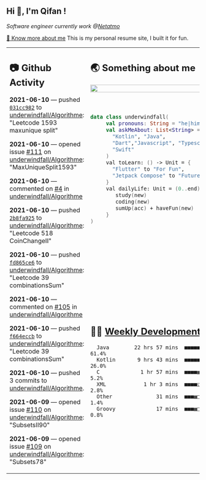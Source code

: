 <h2> Hi 👋, I'm Qifan ! </h2>
<p><em>Software engineer currently work @<a href="https://www.netatmo.com">Netatmo</a>
</em></p><p><a href="https://qifanyang.com/resume" target="_blank"> 🔭 Know more about me</a> This is my personal resume site, I built it for fun.</p>
<table><tr><td valign="top" rowspan="2">

 ## 📷 Github Activity
 <!-- githubActivity starts -->
  **2021-06-10** — pushed [`031cc982`](https://api.github.com/repos/underwindfall/Algorithme/commits/031cc982462e0d7c240144a13c7541a5f7d7715b) to [underwindfall/Algorithme](https://api.github.com/repos/underwindfall/Algorithme): "Leetcode 1593 maxunique split"

  **2021-06-10** — opened issue [#111](https://api.github.com/repos/underwindfall/Algorithme/issues/111) on [underwindfall/Algorithme](https://api.github.com/repos/underwindfall/Algorithme): "MaxUniqueSplit1593"

  **2021-06-10** — commented on [#4](https://github.com/underwindfall/Algorithme/issues/4#issuecomment-858968281) in [underwindfall/Algorithme](https://api.github.com/repos/underwindfall/Algorithme)

  **2021-06-10** — pushed [`2b8fa925`](https://api.github.com/repos/underwindfall/Algorithme/commits/2b8fa92516c6fca4f860cd94e6723ce533cd8011) to [underwindfall/Algorithme](https://api.github.com/repos/underwindfall/Algorithme): "Leetcode 518 CoinChangeII"

  **2021-06-10** — pushed [`fd865ce6`](https://api.github.com/repos/underwindfall/Algorithme/commits/fd865ce66a4bde5707548dc7d2d4995b31ce38d6) to [underwindfall/Algorithme](https://api.github.com/repos/underwindfall/Algorithme): "Leetcode 39 combinationsSum"

  **2021-06-10** — commented on [#105](https://github.com/underwindfall/Algorithme/issues/105#issuecomment-858949839) in [underwindfall/Algorithme](https://api.github.com/repos/underwindfall/Algorithme)

  **2021-06-10** — pushed [`f664eccb`](https://api.github.com/repos/underwindfall/Algorithme/commits/f664eccbea71266ac210421eb09ca37669c01bd6) to [underwindfall/Algorithme](https://api.github.com/repos/underwindfall/Algorithme): "Leetcode 39 combinationsSum"

  **2021-06-10** — pushed 3 commits to [underwindfall/Algorithme](https://api.github.com/repos/underwindfall/Algorithme).

  **2021-06-09** — opened issue [#110](https://api.github.com/repos/underwindfall/Algorithme/issues/110) on [underwindfall/Algorithme](https://api.github.com/repos/underwindfall/Algorithme): "SubsetsII90"

  **2021-06-09** — opened issue [#109](https://api.github.com/repos/underwindfall/Algorithme/issues/109) on [underwindfall/Algorithme](https://api.github.com/repos/underwindfall/Algorithme): "Subsets78"
 <!-- githubActivity ends -->
 </td><td valign="top">

 ## 🌏 Something about me
 <!-- profile starts -->
 <a href="https://github.com/underwindfall" width="100%">
   <img src="http://github-readme-streak-stats.herokuapp.com?user=underwindfall&theme=algolia&hide_border=true&dates=30DD8A&background=00000000" width="100%"/>
 </a>
 <br/>
 <br/>
 <br/>
 
 ```kotlin
 data class underwindfall(
      val pronouns: String = "he|him",
      val askMeAbout: List<String> = listOf(
        "Kotlin", "Java", 
        "Dart","Javascript", "Typescript",
        "Swift"
      )
      val toLearn: () -> Unit = {
        "Flutter" to "For Fun",
        "Jetpack Compose" to "Future"
      }
      val dailyLife: Unit = (0..end).reduce { acc, new ->	
         study(new)	
         coding(new)	
         sumUp(acc) + haveFun(new)	
      }
 )
 ```
 <!-- profile ends -->
 </td></tr><tr><td valign="top">

 ## 🏊‍♂️ <a href="https://gist.github.com/underwindfall/377ee88ba1fabd1e93516e48ca9c61eb" target="_blank">Weekly Development Breakdown</a>
  <!-- codeTime starts -->
  ```text
    Java        22 hrs 57 mins  ■■■■■■■■■■■■■■■■■■◱□□□□□  61.4%
    Kotlin       9 hrs 43 mins  ■■■■■■■■■▦□□□□□□□□□□□□□□  26.0%
    C             1 hr 57 mins  ■■■■▦□□□□□□□□□□□□□□□□□□□   5.2%
    XML            1 hr 3 mins  ■■■■◱□□□□□□□□□□□□□□□□□□□   2.8%
    Other              31 mins  ■■■▦□□□□□□□□□□□□□□□□□□□□   1.4%
    Groovy             17 mins  ■■■▦□□□□□□□□□□□□□□□□□□□□   0.8%
  ```
  <!-- codeTime starts -->
  </td></tr></table>